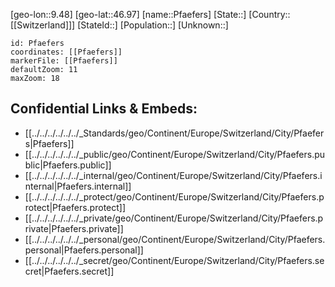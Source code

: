 ﻿---
location: [46.97,9.48]
mapzoom: [7,12] 
mapmarker: city 
type: City
tags:
- geo/City


SpocWebEntityId: 33351
isDeleted: false
confidential: public

---
[geo-lon::9.48]
[geo-lat::46.97]
[name::Pfaefers]
[State::]
[Country::[[Switzerland]]]
[StateId::]
[Population::]
[Unknown::]


```leaflet
id: Pfaefers
coordinates: [[Pfaefers]]
markerFile: [[Pfaefers]]
defaultZoom: 11 
maxZoom: 18
```


## Confidential Links & Embeds: 
- [[../../../../../../_Standards/geo/Continent/Europe/Switzerland/City/Pfaefers|Pfaefers]] 
- [[../../../../../../_public/geo/Continent/Europe/Switzerland/City/Pfaefers.public|Pfaefers.public]] 
- [[../../../../../../_internal/geo/Continent/Europe/Switzerland/City/Pfaefers.internal|Pfaefers.internal]] 
- [[../../../../../../_protect/geo/Continent/Europe/Switzerland/City/Pfaefers.protect|Pfaefers.protect]] 
- [[../../../../../../_private/geo/Continent/Europe/Switzerland/City/Pfaefers.private|Pfaefers.private]] 
- [[../../../../../../_personal/geo/Continent/Europe/Switzerland/City/Pfaefers.personal|Pfaefers.personal]] 
- [[../../../../../../_secret/geo/Continent/Europe/Switzerland/City/Pfaefers.secret|Pfaefers.secret]] 
